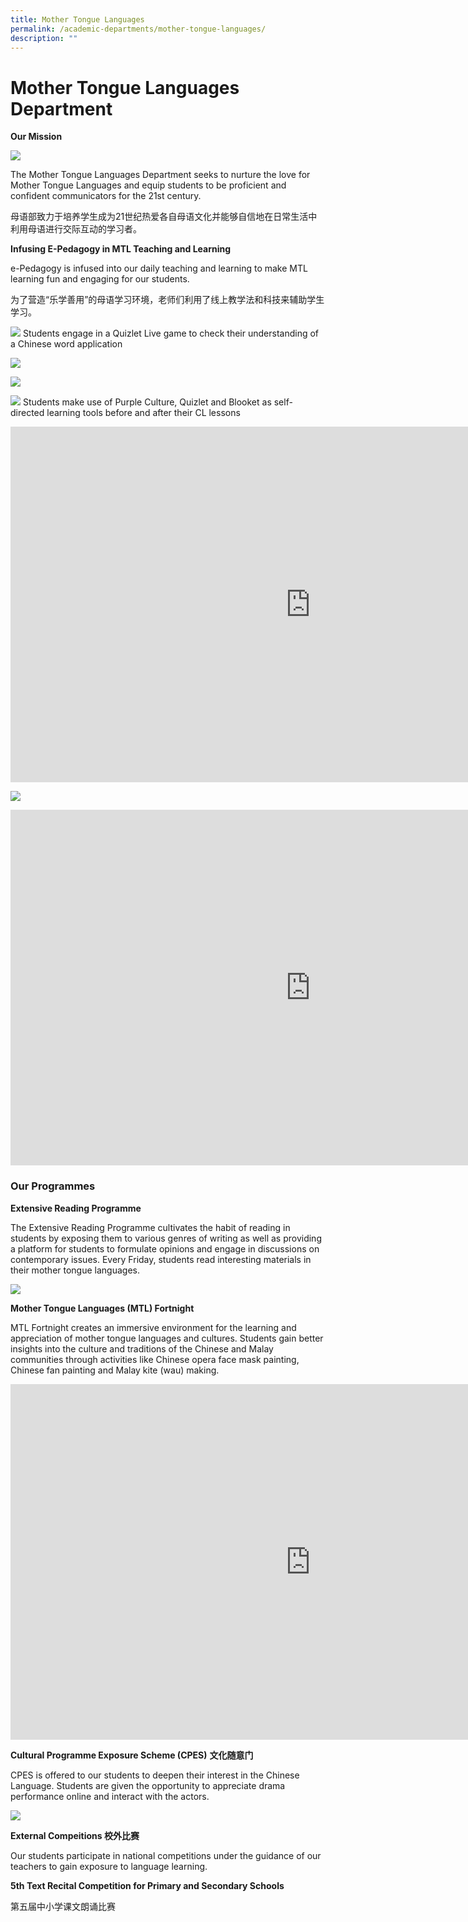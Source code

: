 ```yaml
---
title: Mother Tongue Languages
permalink: /academic-departments/mother-tongue-languages/
description: ""
---
```

# **Mother Tongue Languages Department**

**Our Mission**

![](/images/image001.jpg)

The Mother Tongue Languages Department seeks to nurture the love for Mother Tongue Languages and equip students to be proficient and confident communicators for the 21st century.&nbsp;

母语部致力于培养学生成为21世纪热爱各自母语文化并能够自信地在日常生活中利用母语进行交际互动的学习者。

**Infusing E-Pedagogy in MTL Teaching and Learning**

e-Pedagogy is infused into our daily teaching and learning to make MTL learning fun and engaging for our students.&nbsp;

为了营造“乐学善用”的母语学习环境，老师们利用了线上教学法和科技来辅助学生学习。

![](/images/Students%20engaged%20in%20a%20Quizlet.jpg)
Students engage in a Quizlet Live game to check their understanding of a Chinese word application

![](/images/image005.png)

![](/images/image007.png)

![](/images/image009.png)
Students make&nbsp;use of Purple Culture, Quizlet and Blooket as self-directed learning tools before and after their CL lessons

<iframe allowfullscreen="true" height="569" width="960" frameborder="0" src="https://docs.google.com/presentation/d/e/2PACX-1vSGGUIf9YosNuRoriomklmL1rMxrovaQYxgkuVns8gRpK1kBSW9J5upY5WbPx0WdmWlXxJI_TTXKWcb/embed?start=true&amp;loop=false&amp;delayms=5000"></iframe>


![](/images/mt.jpg)





<iframe src="https://docs.google.com/presentation/d/e/2PACX-1vQCJy3qf5kjNBbrTa2FU5j7ppb5XxruQ2-6PQtdx-Gr7iuxDn8ApuGSUBFjvNKEqwZRvAOALmiMNwJL/embed?start=true&amp;loop=false&amp;delayms=5000" frameborder="0" width="960" height="569" allowfullscreen="true"></iframe>



### **Our Programmes**

**Extensive Reading Programme**  

The Extensive Reading Programme cultivates the habit of reading in students by exposing them to various genres of writing as well as providing a platform for students to formulate opinions and engage in discussions on contemporary issues. Every Friday, students read interesting materials in their mother tongue languages.

![](/images/image029.jpg)


**Mother Tongue Languages (MTL) Fortnight**

MTL Fortnight creates an immersive environment for the learning and appreciation of mother tongue languages and cultures. Students gain better insights into the culture and traditions of the Chinese and Malay communities through&nbsp;activities like Chinese opera face mask painting, Chinese fan painting&nbsp;and Malay kite (wau) making.




<iframe allowfullscreen="true" height="569" width="960" frameborder="0" src="https://docs.google.com/presentation/d/e/2PACX-1vTc5Q5GIAip_aHRSy4Pwr85GGy7ECgrJydQXVri5hRt2Z-MkXsmCOKe8qE6-v-ZfWcWTkPbFlVqL0bU/embed?start=true&amp;loop=false&amp;delayms=5000"></iframe>



**Cultural Programme Exposure Scheme (CPES)** **文化随意门**

CPES is offered to our students to deepen their interest in the Chinese Language. Students are given the opportunity to appreciate drama performance online and interact with the actors.


![](/images/image047.jpg)


**External Compeitions 校外比赛**

Our students participate in national competitions under the guidance of our teachers to gain exposure to language learning.

**5th Text Recital Competition for Primary and Secondary Schools**

第五届中小学课文朗诵比赛